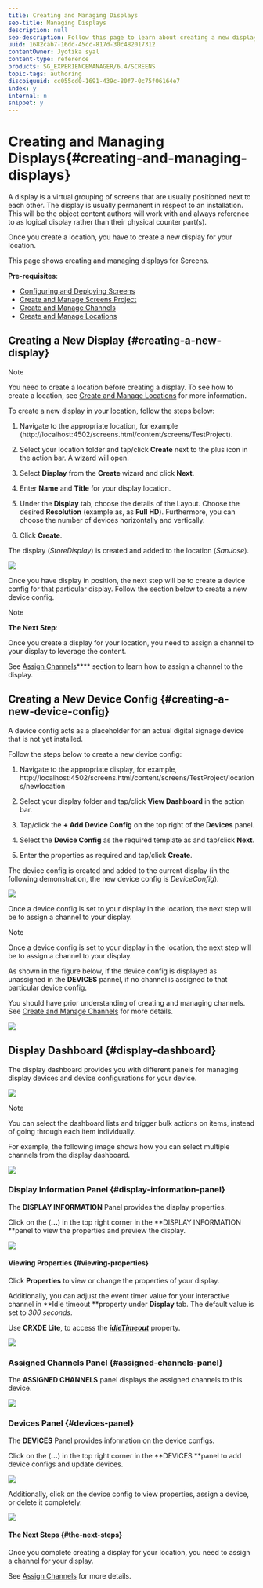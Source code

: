 ```yaml
---
title: Creating and Managing Displays
seo-title: Managing Displays
description: null
seo-description: Follow this page to learn about creating a new display and device config. Additionally, learn about the display dashboard.
uuid: 1682cab7-16dd-45cc-817d-30c482017312
contentOwner: Jyotika syal
content-type: reference
products: SG_EXPERIENCEMANAGER/6.4/SCREENS
topic-tags: authoring
discoiquuid: cc055cd0-1691-439c-80f7-0c75f06164e7
index: y
internal: n
snippet: y
---
```


# Creating and Managing Displays{#creating-and-managing-displays}

A display is a virtual grouping of screens that are usually positioned next to each other. The display is usually permanent in respect to an installation. This will be the object content authors will work with and always reference to as logical display rather than their physical counter part(s).

Once you create a location, you have to create a new display for your location.

This page shows creating and managing displays for Screens.

**Pre-requisites**:

* [Configuring and Deploying Screens](../../sites/deploying/using/configuring-screens-introduction.md)
* [Create and Manage Screens Project](../../screens/using/creating-a-screens-project.md)
* [Create and Manage Channels](../../screens/using/managing-channels.md)
* [Create and Manage Locations](../../screens/using/managing-locations.md)

## Creating a New Display {#creating-a-new-display}

>[!NOTE]
>
>You need to create a location before creating a display. To see how to create a location, see [Create and Manage Locations](../../screens/using/managing-locations.md) for more information.

To create a new display in your location, follow the steps below:

1. Navigate to the appropriate location, for example (http://localhost:4502/screens.html/content/screens/TestProject).
1. Select your location folder and tap/click **Create** next to the plus icon in the action bar. A wizard will open.
1. Select **Display** from the **Create** wizard and click **Next**.

1. Enter **Name** and **Title** for your display location.

1. Under the **Display** tab, choose the details of the Layout. Choose the desired **Resolution** (example as, as **Full HD**). Furthermore, you can choose the number of devices horizontally and vertically.

1. Click **Create**.

The display (*StoreDisplay*) is created and added to the location (*SanJose*).

![](assets/display.gif)

Once you have display in position, the next step will be to create a device config for that particular display. Follow the section below to create a new device config.

>[!NOTE]
>
>**The Next Step**:
>
>Once you create a display for your location, you need to assign a channel to your display to leverage the content.
>
>See [Assign Channels](../../screens/using/channel-assignment.md)**** section to learn how to assign a channel to the display.

## Creating a New Device Config {#creating-a-new-device-config}

A device config acts as a placeholder for an actual digital signage device that is not yet installed.

Follow the steps below to create a new device config:

1. Navigate to the appropriate display, for example, http://localhost:4502/screens.html/content/screens/TestProject/locations/newlocation
1. Select your display folder and tap/click **View Dashboard** in the action bar.
1. Tap/click the **+ Add Device Config** on the top right of the **Devices** panel.

1. Select the **Device Config** as the required template as and tap/click **Next**.

1. Enter the properties as required and tap/click **Create**.

The device config is created and added to the current display (in the following demonstration, the new device config is *DeviceConfig*).

![](assets/deviceconfig.gif)

Once a device config is set to your display in the location, the next step will be to assign a channel to your display.

>[!NOTE]
>
>Once a device config is set to your display in the location, the next step will be to assign a channel to your display. 
>
>As shown in the figure below, if the device config is displayed as unassigned in the **DEVICES** pannel, if no channel is assigned to that particular device config.
>
>You should have prior understanding of creating and managing channels. See [Create and Manage Channels](../../screens/using/managing-channels.md) for more details.

![](assets/chlimage_1-42.png)

## Display Dashboard {#display-dashboard}

The display dashboard provides you with different panels for managing display devices and device configurations for your device.

![](assets/screen_shot_2018-08-23at42810pm.png)

>[!NOTE]
>
>You can select the dashboard lists and trigger bulk actions on items, instead of going through each item individually.
>
>For example, the following image shows how you can select multiple channels from the display dashboard.

![](assets/CQdoc9456.gif)

### Display Information Panel {#display-information-panel}

The **DISPLAY INFORMATION** Panel provides the display properties.

Click on the (**...**) in the top right corner in the **DISPLAY INFORMATION **panel to view the properties and preview the display.

![](assets/chlimage_1-43.png)

#### Viewing Properties {#viewing-properties}

Click **Properties** to view or change the properties of your display.

Additionally, you can adjust the event timer value for your interactive channel in **Idle timeout **property under **Display** tab. The default value is set to *300 seconds*.

Use **CRXDE Lite**, to access the [***idleTimeout***](http://localhost:4502/crx/de/index.jsp#/content/screens/we-retail/locations/demo/flagship/single/jcr%3Acontent/channels) property.

![](assets/chlimage_1-1.gif)

### Assigned Channels Panel {#assigned-channels-panel}

The **ASSIGNED CHANNELS** panel displays the assigned channels to this device.

![](assets/chlimage_1-44.png)

### Devices Panel {#devices-panel}

The **DEVICES** Panel provides information on the device configs.

Click on the (**...**) in the top right corner in the **DEVICES **panel to add device configs and update devices.

![](assets/chlimage_1-45.png)

Additionally, click on the device config to view properties, assign a device, or delete it completely.

![](assets/chlimage_1-46.png)

#### The Next Steps {#the-next-steps}

Once you complete creating a display for your location, you need to assign a channel for your display.

See [Assign Channels](../../screens/using/channel-assignment.md) for more details.
